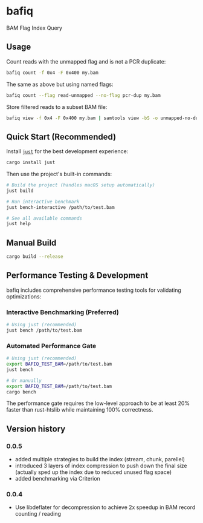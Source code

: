 # bafiq

BAM Flag Index Query

## Usage

Count reads with the unmapped flag and is not a PCR duplicate:

```bash
bafiq count -f 0x4 -F 0x400 my.bam
```

The same as above but using named flags:

```bash
bafiq count --flag read-unmapped --no-flag pcr-dup my.bam
```

Store filtered reads to a subset BAM file:

```bash
bafiq view -f 0x4 -F 0x400 my.bam | samtools view -bS -o unmapped-no-dup.bam
```

## Quick Start (Recommended)

Install [`just`](https://github.com/casey/just) for the best development experience:
```bash
cargo install just
```

Then use the project's built-in commands:
```bash
# Build the project (handles macOS setup automatically)
just build

# Run interactive benchmark
just bench-interactive /path/to/test.bam

# See all available commands
just help
```

## Manual Build

```bash
cargo build --release
```

## Performance Testing & Development

bafiq includes comprehensive performance testing tools for validating optimizations:

### Interactive Benchmarking (Preferred)

```bash
# Using just (recommended)
just bench /path/to/test.bam
```

### Automated Performance Gate

```bash
# Using just (recommended)
export BAFIQ_TEST_BAM=/path/to/test.bam
just bench

# Or manually
export BAFIQ_TEST_BAM=/path/to/test.bam
cargo bench
```

The performance gate requires the low-level approach to be at least 20% faster than rust-htslib while maintaining 100% correctness.

## Version history

### 0.0.5

- added multiple strategies to build the index (stream, chunk, parellel)
- introduced 3 layers of index compression to push down the final size (actually sped up the index due to reduced unused flag space)
- added benchmarking via Criterion

### 0.0.4

- Use libdeflater for decompression to achieve 2x speedup in BAM record counting / reading
